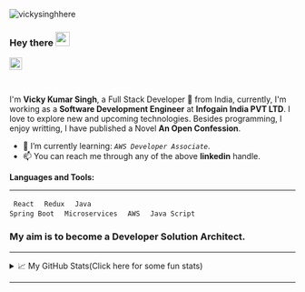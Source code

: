 <p align="left"> <img src="https://komarev.com/ghpvc/?username=vickysinghhere&label=Profile%20views&color=0e75b6&style=flat" alt="vickysinghhere" /> </p>

### Hey there <img src="https://media.giphy.com/media/hvRJCLFzcasrR4ia7z/giphy.gif" width="25px">

<a href="https://www.linkedin.com/in/vickysinghhere/">
  <img align="left" alt="Umang's LinkdeIN" width="22px" src="https://cdn.jsdelivr.net/npm/simple-icons@v3/icons/linkedin.svg" />
</a>
</br>
</br>
</br>

I'm **Vicky Kumar Singh**, a Full Stack Developer 🚀 from India, currently, I'm working as a **Software Development Engineer** at **Infogain India PVT LTD**. I love to explore new and upcoming technologies. Besides programming, I enjoy writting, I have published a Novel **An Open Confession**.

- 🌱 I’m currently learning: _```AWS Developer Associate```_.
- 📫 You can reach me through any of the above **linkedin** handle.


**Languages and Tools:**  
***

<code> React </code>
<code> Redux </code>
<code> Java </code>
<code> Spring Boot </code>
<code> Microservices </code>
<code> AWS </code>
<code> Java Script </code>

### My aim is to become a Developer Solution Architect.

***
<details>
<summary>📈 My GitHub Stats(Click here for some fun stats)</summary>
  </br>
  <p><img align="center" src="https://github-readme-stats.vercel.app/api/top-langs?username=vickysinghhere&show_icons=true&locale=en&layout=compact&theme=gotham" alt="vickysinghhere" /></p>
  </br>
  <p>&nbsp;<img align="center" src="https://github-readme-stats.vercel.app/api?username=vickysinghhere&show_icons=true&locale=en&theme=gotham" alt="vickysinghhere" /></p>
</details>

***

